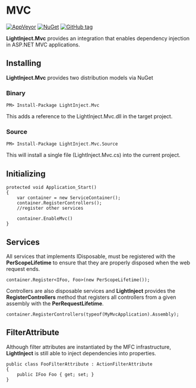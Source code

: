 # MVC #
[![AppVeyor](https://img.shields.io/appveyor/ci/gruntjs/grunt.svg?maxAge=2592000)](https://ci.appveyor.com/project/seesharper/lightinject-mvc)
[![NuGet](https://img.shields.io/nuget/v/LightInject.Mvc.svg?maxAge=2592000)]()
[![GitHub tag](https://img.shields.io/github/tag/seesharper/LightInject.Mvc.svg?maxAge=2592000)]()

**LightInject.Mvc** provides an integration that enables dependency injection in ASP.NET MVC applications. 

## Installing ##

**LightInject.Mvc** provides two distribution models via NuGet

### Binary ###

<div class="nuget-badge" >
   <p>
         <code>PM&gt; Install-Package LightInject.Mvc </code>
   </p>
</div>

This adds a reference to the LightInject.Mvc.dll in the target project.

### Source ###

<div class="nuget-badge" >
   <p>
         <code>PM&gt; Install-Package LightInject.Mvc.Source </code>
   </p>
</div>

This will install a single file (LightInject.Mvc.cs) into the current project.


## Initializing ##

    protected void Application_Start()
    {
        var container = new ServiceContainer();
        container.RegisterControllers();        
        //register other services
        
        container.EnableMvc()              
    }

   
    

## Services ##

All services that implements IDisposable,  must be registered with the **PerScopeLifetime** to ensure that they are properly disposed when the web request ends.

    container.Register<IFoo, Foo>(new PerScopeLifetime());

Controllers are also disposable services and **LightInject** provides the **RegisterControllers** method that registers all controllers from a given assembly with the **PerRequestLifetime**. 

    container.RegisterControllers(typeof(MyMvcApplication).Assembly);

 


## FilterAttribute ##

Although filter attributes are instantiated by the MFC infrastructure, **LightInject** is still able to inject dependencies into properties.

    public class FooFilterAttribute : ActionFilterAttribute
    {
        public IFoo Foo { get; set; }
    }        